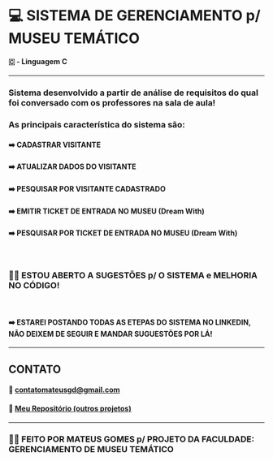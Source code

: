 # 💻 SISTEMA DE GERENCIAMENTO p/ MUSEU TEMÁTICO
#### 🇨 - Linguagem C
---
### Sistema desenvolvido a partir de análise de requisitos do qual foi conversado com os professores na sala de aula!
### As principais característica do sistema são:
#### ➡️ CADASTRAR VISITANTE
#### ➡️ ATUALIZAR DADOS DO VISITANTE
#### ➡️ PESQUISAR POR VISITANTE CADASTRADO
#### ➡️ EMITIR TICKET DE ENTRADA NO MUSEU (Dream With)
#### ➡️ PESQUISAR POR TICKET DE ENTRADA NO MUSEU (Dream With)
<br>

### 🙋‍♂️ ESTOU ABERTO A SUGESTÕES p/ O SISTEMA e MELHORIA NO CÓDIGO!
<br>

#### ➡️ ESTAREI POSTANDO TODAS AS ETEPAS DO SISTEMA NO LINKEDIN, NÃO DEIXEM DE SEGUIR E MANDAR SUGUESTÕES POR LÁ!
---
## CONTATO
#### 📨 contatomateusgd@gmail.com
#### 🔗 [Meu Repositório (outros projetos)](https://github.com/omattaeus?tab=repositories)
---
### 🙋‍♂️ FEITO POR MATEUS GOMES p/ PROJETO DA FACULDADE: GERENCIAMENTO DE MUSEU TEMÁTICO
